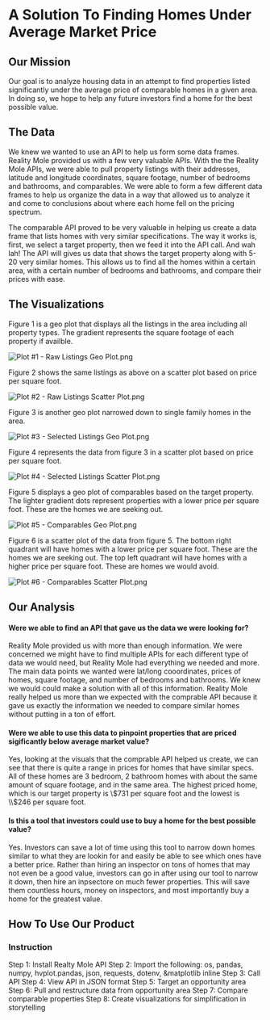 # A Solution To Finding Homes Under Average Market Price

## Our Mission

   Our goal is to analyze housing data in an attempt to find properties listed significantly under the average price of comparable homes in a given area. In doing so, we hope to help any future investors find a home for the best possible value. 

## The Data

We knew we wanted to use an API to help us form some data frames. Reality Mole provided us with a few very valuable APIs. With the the Reality Mole APIs, we were able to pull property listings with their addresses, latitude and longitude coordinates, square footage, number of bedrooms and bathrooms, and comparables. We were able to form a few different data frames to help us organize the data in a way that allowed us to analyze it and come to conclusions about where each home fell on the pricing spectrum.

The comparable API proved to be very valuable in helping us create a data frame that lists homes with very similar specifications. The way it works is, first, we select a target property, then we feed it into the API call. And wah lah! The API will gives us data that shows the target property along with 5-20 very similar homes. This allows us to find all the homes within a certain area, with a certain number of bedrooms and bathrooms, and compare their prices with ease.

## The Visualizations

Figure 1 is a geo plot that displays all the listings in the area including all property types. The gradient represents the square footage of each property if availble. 

![Plot #1 - Raw Listings Geo Plot.png](attachment:9a8af5c9-7a7d-4e7c-ae1f-d273e032e537.png)

Figure 2 shows the same listings as above on a scatter plot based on price per square foot.

![Plot #2 - Raw Listings Scatter Plot.png](attachment:9b790375-2776-43c7-a526-6e6c47da2e0e.png)

Figure 3 is another geo plot narrowed down to single family homes in the area.

![Plot #3 - Selected Listings Geo Plot.png](attachment:304f38d5-6961-470b-ba30-b3903f545421.png)

Figure 4 represents the data from figure 3 in a scatter plot based on price per square foot.

![Plot #4 - Selected Listings Scatter Plot.png](attachment:850f95bb-d966-40f5-9495-35c167f5a89b.png)

Figure 5 displays a geo plot of comparables based on the target property. The lighter gradient dots represent properties with a lower price per square foot. These are the homes we are seeking out.

![Plot #5 - Comparables Geo Plot.png](attachment:b5793999-d6ff-4ffa-b7db-d2096f8f3ae8.png)

Figure 6 is a scatter plot of the data from figure 5. The bottom right quadrant will have homes with a lower price per square foot. These are the homes we are seeking out. The top left quadrant will have homes with a higher price per square foot. These are homes we would avoid.

![Plot #6 - Comparables Scatter Plot.png](attachment:f42ba4ae-fa99-487c-b5a4-e2d885c61b97.png)

## Our Analysis

#### Were we able to find an API that gave us the data we were looking for? 

Reality Mole provided us with more than enough information. We were concerned we might have to find multiple APIs for each different type of data we would need, but Reality Mole had everything we needed and more. The main data points we wanted were lat/long cooordinates, prices of homes, square footage, and number of bedrooms and bathrooms. We knew we would could make a solution with all of this information. Reality Mole really helped us more than we expected with the comprable API because it gave us exactly the information we needed to compare similar homes without putting in a ton of effort. 

#### Were we able to use this data to pinpoint properties that are priced sigificantly below average market value?

Yes, looking at the visuals that the comprable API helped us create, we can see that there is quite a range in prices for homes that have similar specs. All of these homes are 3 bedroom, 2 bathroom homes with about the same amount of square footage, and in the same area. The highest priced home, which is our target property is \\$731 per square foot and the lowest is \\$246 per square foot. 

#### Is this a tool that investors could use to buy a home for the best possible value?

Yes. Investors can save a lot of time using this tool to narrow down homes similar to what they are lookin for and easily be able to see which ones have a better price. Rather than hiring an inspector on tons of homes that may not even be a good value, investors can go in after using our tool to narrow it down, then hire an inpsectore on much fewer properties. This will save them countless hours, money on inspectors, and most importantly buy a home for the greatest value.

## How To Use Our Product

### Instruction

Step 1: Install Realty Mole API
Step 2: Import the following: os, pandas, numpy, hvplot.pandas, json, requests, dotenv, &matplotlib inline
Step 3: Call API
Step 4: View API in JSON format
Step 5: Target an opportunity area
Step 6: Pull and restructure data from opportunity area
Step 7: Compare comparable properties
Step 8: Create visualizations for simplification in storytelling